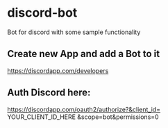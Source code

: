 # discord-bot
 Bot for discord with some sample functionality

## Create new App and add a Bot to it
https://discordapp.com/developers

## Auth Discord here:
https://discordapp.com/oauth2/authorize?&client_id= YOUR_CLIENT_ID_HERE &scope=bot&permissions=0

